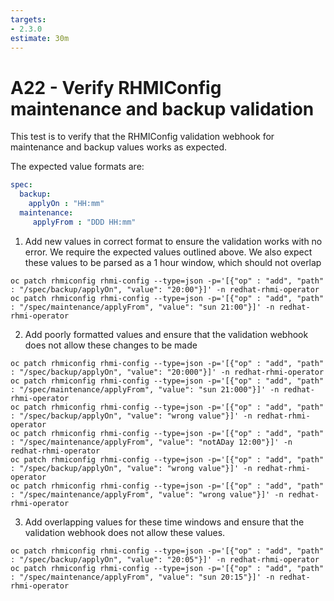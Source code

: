 ```yaml
---
targets:
- 2.3.0
estimate: 30m
---
```


# A22 - Verify RHMIConfig maintenance and backup validation
This test is to verify that the RHMIConfig validation webhook for maintenance and backup values works as expected.

The expected value formats are:
```yaml
spec:
  backup: 
    applyOn : "HH:mm"
  maintenance: 
     applyFrom : "DDD HH:mm"
```

1. Add new values in correct format to ensure the validation works with no error. We require the expected values outlined above. We also expect these values to be parsed as a 1 hour window, which should not overlap 
```
oc patch rhmiconfig rhmi-config --type=json -p='[{"op" : "add", "path" : "/spec/backup/applyOn", "value": "20:00"}]' -n redhat-rhmi-operator
oc patch rhmiconfig rhmi-config --type=json -p='[{"op" : "add", "path" : "/spec/maintenance/applyFrom", "value": "sun 21:00"}]' -n redhat-rhmi-operator

```
2. Add poorly formatted values and ensure that the validation webhook does not allow these changes to be made
```
oc patch rhmiconfig rhmi-config --type=json -p='[{"op" : "add", "path" : "/spec/backup/applyOn", "value": "20:000"}]' -n redhat-rhmi-operator
oc patch rhmiconfig rhmi-config --type=json -p='[{"op" : "add", "path" : "/spec/maintenance/applyFrom", "value": "sun 21:000"}]' -n redhat-rhmi-operator
oc patch rhmiconfig rhmi-config --type=json -p='[{"op" : "add", "path" : "/spec/backup/applyOn", "value": "wrong value"}]' -n redhat-rhmi-operator
oc patch rhmiconfig rhmi-config --type=json -p='[{"op" : "add", "path" : "/spec/maintenance/applyFrom", "value": "notADay 12:00"}]' -n redhat-rhmi-operator
oc patch rhmiconfig rhmi-config --type=json -p='[{"op" : "add", "path" : "/spec/backup/applyOn", "value": "wrong value"}]' -n redhat-rhmi-operator
oc patch rhmiconfig rhmi-config --type=json -p='[{"op" : "add", "path" : "/spec/maintenance/applyFrom", "value": "wrong value"}]' -n redhat-rhmi-operator
```

3. Add overlapping values for these time windows and ensure that the validation webhook does not allow these values. 
```
oc patch rhmiconfig rhmi-config --type=json -p='[{"op" : "add", "path" : "/spec/backup/applyOn", "value": "20:05"}]' -n redhat-rhmi-operator
oc patch rhmiconfig rhmi-config --type=json -p='[{"op" : "add", "path" : "/spec/maintenance/applyFrom", "value": "sun 20:15"}]' -n redhat-rhmi-operator
```

